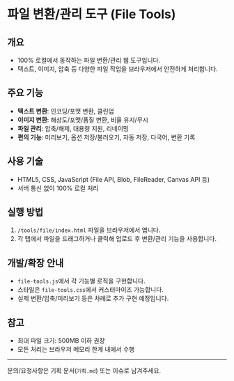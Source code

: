 # 파일 변환/관리 도구 (File Tools)

## 개요
- 100% 로컬에서 동작하는 파일 변환/관리 웹 도구입니다.
- 텍스트, 이미지, 압축 등 다양한 파일 작업을 브라우저에서 안전하게 처리합니다.

## 주요 기능
- **텍스트 변환**: 인코딩/포맷 변환, 클린업
- **이미지 변환**: 해상도/포맷/품질 변환, 비율 유지/무시
- **파일 관리**: 압축/해제, 대용량 지원, 리네이밍
- **편의 기능**: 미리보기, 옵션 저장/불러오기, 자동 저장, 다국어, 변환 기록

## 사용 기술
- HTML5, CSS, JavaScript (File API, Blob, FileReader, Canvas API 등)
- 서버 통신 없이 100% 로컬 처리

## 실행 방법
1. `/tools/file/index.html` 파일을 브라우저에서 엽니다.
2. 각 탭에서 파일을 드래그하거나 클릭해 업로드 후 변환/관리 기능을 사용합니다.

## 개발/확장 안내
- `file-tools.js`에서 각 기능별 로직을 구현합니다.
- 스타일은 `file-tools.css`에서 커스터마이즈 가능합니다.
- 실제 변환/압축/미리보기 등은 차례로 추가 구현 예정입니다.

## 참고
- 최대 파일 크기: 500MB 이하 권장
- 모든 처리는 브라우저 메모리 한계 내에서 수행

---

문의/요청사항은 기획 문서(`기획.md`) 또는 이슈로 남겨주세요.
